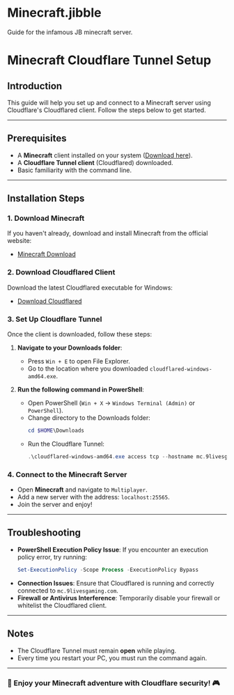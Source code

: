 # Minecraft.jibble
Guide for the infamous JB minecraft server.
# Minecraft Cloudflare Tunnel Setup

## Introduction
This guide will help you set up and connect to a Minecraft server using Cloudflare's Cloudflared client. Follow the steps below to get started.

---

## Prerequisites
- A **Minecraft** client installed on your system ([Download here](https://www.minecraft.net/en-us/download)).
- A **Cloudflare Tunnel client** (Cloudflared) downloaded.
- Basic familiarity with the command line.

---

## Installation Steps

### 1. Download Minecraft
If you haven't already, download and install Minecraft from the official website:
- [Minecraft Download](https://www.minecraft.net/en-us/download)

### 2. Download Cloudflared Client
Download the latest Cloudflared executable for Windows:
- [Download Cloudflared](https://github.com/cloudflare/cloudflared/releases/latest/download/cloudflared-windows-amd64.exe)

### 3. Set Up Cloudflare Tunnel
Once the client is downloaded, follow these steps:
1. **Navigate to your Downloads folder**:
   - Press `Win + E` to open File Explorer.
   - Go to the location where you downloaded `cloudflared-windows-amd64.exe`.

2. **Run the following command in PowerShell**:
   - Open PowerShell (`Win + X` → `Windows Terminal (Admin)` or `PowerShell`).
   - Change directory to the Downloads folder:
     ```powershell
     cd $HOME\Downloads
     ```
   - Run the Cloudflare Tunnel:
     ```powershell
     .\cloudflared-windows-amd64.exe access tcp --hostname mc.9livesgaming.com --url localhost:25565
     ```

### 4. Connect to the Minecraft Server
- Open **Minecraft** and navigate to `Multiplayer`.
- Add a new server with the address: `localhost:25565`.
- Join the server and enjoy!

---

## Troubleshooting
- **PowerShell Execution Policy Issue**: If you encounter an execution policy error, try running:
  ```powershell
  Set-ExecutionPolicy -Scope Process -ExecutionPolicy Bypass
  ```
- **Connection Issues**: Ensure that Cloudflared is running and correctly connected to `mc.9livesgaming.com`.
- **Firewall or Antivirus Interference**: Temporarily disable your firewall or whitelist the Cloudflared client.

---

## Notes
- The Cloudflare Tunnel must remain **open** while playing.
- Every time you restart your PC, you must run the command again.

---

### 🚀 Enjoy your Minecraft adventure with Cloudflare security! 🎮

